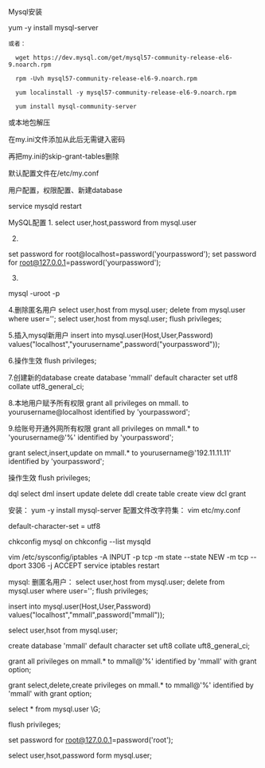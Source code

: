 Mysql安装

yum -y install mysql-server

    或者：
    
      wget https://dev.mysql.com/get/mysql57-community-release-el6-9.noarch.rpm

      rpm -Uvh mysql57-community-release-el6-9.noarch.rpm 

      yum localinstall -y mysql57-community-release-el6-9.noarch.rpm   

      yum install mysql-community-server
      
或本地包解压

在my.ini文件添加从此后无需键入密码

再把my.ini的skip-grant-tables删除

默认配置文件在/etc/my.conf

用户配置，权限配置、新建database

service mysqld restart

MySQL配置
1.
select user,host,password from mysql.user

2.
set password for root@localhost=password('yourpassword');
set password for root@127.0.0.1=password('yourpassword');

3.
mysql -uroot -p

4.删除匿名用户
select user,host from mysql.user;
delete from mysql.user where user='';
select user,host from mysql.user;
flush privileges;

5.插入mysql新用户
insert into mysql.user(Host,User,Password) values("localhost","yourusername",password("yourpassword"));

6.操作生效
flush privileges;

7.创建新的database
create database 'mmall' default character set utf8 collate utf8_general_ci;

8.本地用户赋予所有权限
grant all privileges on mmall. to yourusername@localhost identified by 'yourpassword';

9.给账号开通外网所有权限
grant all privileges on mmall.* to 'yourusername@'%' identified by 'yourpassword';

grant select,insert,update on mmall.* to yourusername@'192.11.11.11' identified by 'yourpassword';

操作生效
flush privileges;




dql	select
dml insert update delete
ddl create table create view
dcl grant

安装：
yum -y install mysql-server
配置文件改字符集：
vim etc/my.conf

default-character-set = utf8

chkconfig mysql on
chkconfig --list mysqld

vim /etc/sysconfig/iptables
-A INPUT -p tcp -m state --state NEW -m tcp --dport 3306 -j ACCEPT
service iptables restart


mysql:
删匿名用户：
select user,host from mysql.user;
delete from mysql.user where user='';
flush privileges;

insert into mysql.user(Host,User,Password) values("localhost","mmall",password("mmall"));

select user,hsot from mysql.user;

create database 'mmall' default character set uft8 collate uft8_general_ci;

grant all privileges on mmall.* to mmall@'%' identified by 'mmall' with grant option;

grant select,delete,create privileges on mmall.* to mmall@'%' identified by 'mmall' with grant option;

select * from mysql.user \G;

flush privileges;

set password for root@127.0.0.1=password('root');

select user,hsot,password form mysql.user;







